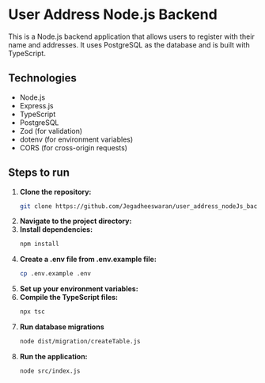 # User Address Node.js Backend

This is a Node.js backend application that allows users to register with their name and addresses. It uses PostgreSQL as the database and is built with TypeScript.

## Technologies

- Node.js
- Express.js
- TypeScript
- PostgreSQL
- Zod (for validation)
- dotenv (for environment variables)
- CORS (for cross-origin requests)

## Steps to run

1. **Clone the repository:**
   ```bash
   git clone https://github.com/Jegadheeswaran/user_address_nodeJs_backend.git
2. **Navigate to the project directory:**
3. **Install dependencies:**
   ```bash
   npm install
4. **Create a .env file from .env.example file:**
   ```bash
   cp .env.example .env
5. **Set up your environment variables:**
6. **Compile the TypeScript files:**
   ```bash
   npx tsc
7. **Run database migrations**
   ```bash
   node dist/migration/createTable.js
8. **Run the application:**
   ```bash
   node src/index.js
